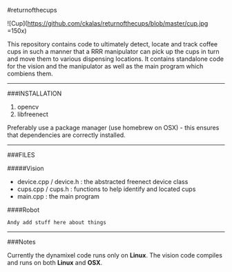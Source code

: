 #returnofthecups

![Cup](https://github.com/ckalas/returnofthecups/blob/master/cup.jpg =150x)

This repository contains code to ultimately detect, locate and track coffee cups in such a manner that a RRR manipulator can pick up the cups in turn and move them to various dispensing locations. It contains standalone code for the vision and the manipulator as well as the main program which combiens them.

---

###INSTALLATION


1. opencv
2. libfreenect

Preferably use a package manager (use homebrew on OSX) - this ensures that dependencies
are correctly installed.

---

###FILES

#####Vision

* device.cpp / device.h : the abstracted freenect device class
* cups.cpp / cups.h : functions to help identify and located cups
* main.cpp : the main program


####Robot

```
Andy add stuff here about things
```

---

###Notes

Currently the dynamixel code runs only on __Linux__. The vision code compiles and runs on both __Linux__ and __OSX__.
